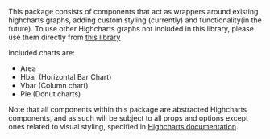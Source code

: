 This package consists of components that act as wrappers around existing highcharts graphs, adding custom styling (currently) and functionality(in the future). To use other Highcharts graphs not included in this library, please use them directly from [this library](https://github.com/highcharts/highcharts-react)

Included charts are:
* Area
* Hbar (Horizontal Bar Chart)
* Vbar (Column chart)
* Pie (Donut charts)

Note that all components within this package are abstracted Highcharts components, and as such will be subject to all props and options except ones related to visual styling, specified in [Highcharts documentation](https://api.highcharts.com/highcharts/).
